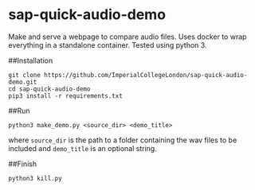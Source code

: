 # sap-quick-audio-demo
Make and serve a webpage to compare audio files. Uses docker to wrap everything in a standalone container. Tested using python 3.

##Installation

```
git clone https://github.com/ImperialCollegeLondon/sap-quick-audio-demo.git
cd sap-quick-audio-demo
pip3 install -r requirements.txt
```

##Run
```
python3 make_demo.py <source_dir> <demo_title> 
```
where `source_dir` is the path to a folder containing the wav files to be included and `demo_title` is an optional string.

##Finish
```
python3 kill.py 
```
